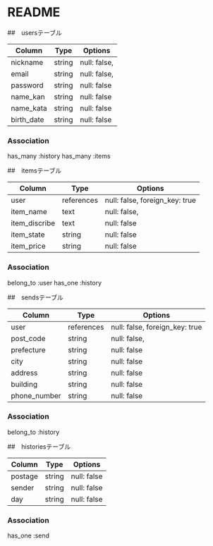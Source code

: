 # README

##　usersテーブル

| Column               | Type       | Options                        |
| ------               | ---------- | ------------------------------ |
| nickname             | string     | null: false,                   |
| email                | string     | null: false,                   |
| password             | string     | null: false                    |
| name_kan             | string     | null: false                    |
| name_kata            | string     | null: false                    |
| birth_date           | string     | null: false


### Association

has_many :history
has_many :items


##　itemsテーブル

| Column               | Type       | Options                        |
| ------               | ---------- | ------------------------------ |
| user                 | references | null: false, foreign_key: true |
| item_name            | text       | null: false,                   |
| item_discribe        | text       | null: false                    |
| item_state           | string     | null: false                    |
| item_price           | string     | null: false                    |


### Association

belong_to :user
has_one   :history


##　sendsテーブル

| Column               | Type       | Options                        |
| ------               | ---------- | ------------------------------ |
| user                 | references | null: false, foreign_key: true |
| post_code            | string     | null: false,                   |
| prefecture           | string     | null: false                    |
| city                 | string     | null: false                    |
| address              | string     | null: false                    |
| building             | string     | null: false                    |
| phone_number         | string     | null: false                    |

### Association
belong_to :history


##　historiesテーブル

| Column               | Type       | Options                        |
| ------               | ---------- | ------------------------------ |
| postage              | string     | null: false                    |
| sender               | string     | null: false                    |
| day                  | string     | null: false                    |

### Association
has_one :send